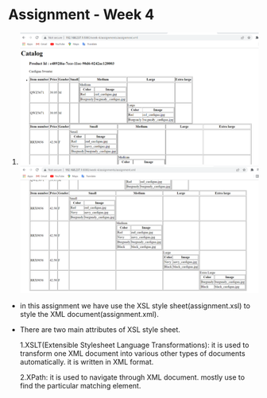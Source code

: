 # Assignment - Week 4

1. ![image info](./catalog_1.png)
   ![image info](./catalog_2.png)

- in this assignment we have use the XSL style sheet(assignment.xsl) to style the XML document(assignment.xml).
- There are two main attributes of XSL style sheet.
    
    1.XSLT(Extensible Stylesheet Language Transformations): it is used to transform one XML document into various other types of documents automatically.
    it is written in XML format.

    2.XPath: it is used to navigate through XML document. mostly use to find the particular matching element.
